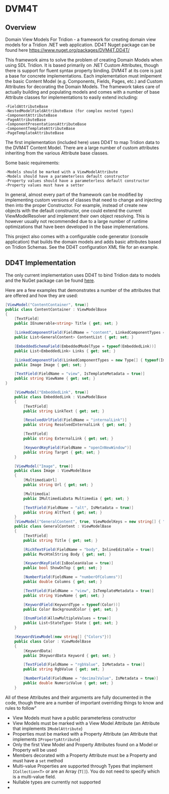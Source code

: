 # DVM4T
## Overview
Domain View Models For Tridion - a framework for creating domain view models for a Tridion .NET web application. DD4T Nuget package can be found here https://www.nuget.org/packages/DVM4T.DD4T/

This framework aims to solve the problem of creating Domain Models when using SDL Tridion. It is based primarily on .NET Custom Attributes, though there is support for fluent syntax property binding. DVM4T at its core is just a base for concrete implementations. Each implementation must imlpement the basic Content Model (e.g. Components, Fields, Pages, etc.) and Custom Attributes for decorating the Domain Models. The framework takes care of actually building and populating models and comes with a number of base Attribute classes for implementations to easily extend including:

	-FieldAttributeBase
	-NestedModelFieldAttributeBase (for complex nested types)
	-ComponentAttributeBase
	-PageAttributeBase
	-ComponentPresentationsAttributeBase
	-ComponentTemplateAttributeBase
	-PageTemplateAttributeBase

The first implementation (included here) uses DD4T to map Tridion data to the DVM4T Content Model. There are a large number of custom attributes inheriting from the various Attribute base classes.

Some basic requirements:

	-Models should be marked with a ViewModelAttribute
	-Models should have a parameterless default constructor
	-Property values should have a parameterless default constructor
	-Property values must have a setter
	
In general, almost every part of the framework can be modified by implementing custom versions of classes that need to change and injecting then into the proper Constructor. For example, instead of create new objects with the default constructor, one could extend the current ViewModelResolver and implement their own object resolving. This is however usually not recommended due to a large number of runtime optimizations that have been developed in the base implementations.
	
This project also comes with a configurable code generator (console application) that builds the domain models and adds basic attributes based on Tridion Schemas. See the DD4T configuration XML file for an example.

## DD4T Implementation
The only current implementation uses DD4T to bind Tridion data to models and the NuGet package can be found [here](https://www.nuget.org/packages/DVM4T.DD4T/).

Here are a few examples that demonstrates a number of the attributes that are offered and how they are used:

````C#
[ViewModel("ContentContainer", true)]
public class ContentContainer : ViewModelBase
{
    [TextField]
    public IEnumerable<string> Title { get; set; }

    [LinkedComponentField(FieldName = "content", LinkedComponentTypes = new Type[] { typeof(GeneralContent) })]
    public List<GeneralContent> ContentList { get; set; }

    [EmbeddedSchemaField(EmbeddedModelType = typeof(EmbeddedLink))]
    public List<EmbeddedLink> Links { get; set; }

    [LinkedComponentField(LinkedComponentTypes = new Type[] { typeof(Image) })]
    public Image Image { get; set; }

    [TextField(FieldName = "view", IsTemplateMetadata = true)]
    public string ViewName { get; set; }
}

    [ViewModel("EmbeddedLink", true)]
    public class EmbeddedLink : ViewModelBase
    {
        [TextField]
        public string LinkText { get; set; }

        [ResolvedUrlField(FieldName = "internalLink")]
        public string ResolvedInternalLink { get; set; }

        [TextField]
        public string ExternalLink { get; set; }

        [KeywordKeyField(FieldName = "openInNewWindow")]
        public string Target { get; set; }
    }

    [ViewModel("Image", true)]
    public class Image : ViewModelBase
    {
        [MultimediaUrl]
        public string Url { get; set; }

        [Multimedia]
        public IMultimediaData Multimedia { get; set; }

        [TextField(FieldName = "alt", IsMetadata = true)]
        public string AltText { get; set; }
    }
    [ViewModel("GeneralContent", true, ViewModelKeys = new string[] { "BasicGeneralContent", "Test" })]
    public class GeneralContent : ViewModelBase
    {
        [TextField]
        public string Title { get; set; }

        [RichTextField(FieldName = "body", InlineEditable = true)]
        public MvcHtmlString Body { get; set; }

        [KeywordKeyField(IsBooleanValue = true)]
        public bool ShowOnTop { get; set; }

        [NumberField(FieldName = "numberOfColumns")]
        public double Columns { get; set; }

        [TextField(FieldName = "view", IsTemplateMetadata = true)]
        public string ViewName { get; set; }

        [KeywordField(KeywordType = typeof(Color))]
        public Color BackgroundColor { get; set; }

        [EnumField(AllowMultipleValues = true)]
        public List<StateType> State { get; set; }
    }

    [KeywordViewModel(new string[] {"Colors"})]
    public class Color : ViewModelBase
    {
        [KeywordData]
        public IKeywordData Keyword { get; set; }

        [TextField(FieldName = "rgbValue", IsMetadata = true)]
        public string RgbValue { get; set; }

        [NumberField(FieldName = "decimalValue", IsMetadata = true)]
        public double NumericValue { get; set; }
    }
````

All of these Attributes and their arguments are fully documented in the code, though there are a number of important overriding things to know and rules to follow"
+	View Models must have a public parameterless constructor
+	View Models must be marked with a View Model Attribute (an Attribute that implements `IModelAttribute`)
+	Properties must be marked with a Property Attribute (an Attribute that implements `IPropertyAttribute`)
+	Only the first View Model and Property Attributes found on a Model or Property will be used
+	Members decorated with a Property Attribute must be a Property and must have a `set` method
+	Multi-value Properties are supported through Types that implement `ICollection<T>` or are an Array (`T[]`). You do not need to specify which is a multi-value field.
+	Nullable types are currently not supported
+	














